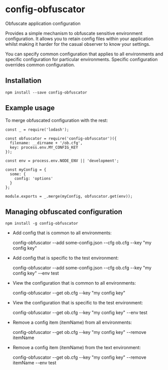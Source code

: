 # config-obfuscator
Obfuscate application configuration

Provides a simple mechanism to obfuscate sensitive environment configuration. It allows you to retain config files within your application whilst making it harder for the 
casual observer to know your settings.

You can specify common configuration that applies to all environments and specific configuration for particular environments. 
Specific configuration overrides common configuration.

## Installation

    npm install --save config-obfuscator

## Example usage
To merge obfuscated configuration with the rest: 

    const _ = require('lodash');

    const obfuscator = require('config-obfuscator')({
      filename: __dirname + '/ob.cfg', 
      key: process.env.MY_CONFIG_KEY
    });

    const env = process.env.NODE_ENV || 'development';

    const myConfig = {
      some: {
        config: 'options'
      }
    };

    module.exports = _.merge(myConfig, obfuscator.get(env));
    
## Managing obfuscated configuration

    npm install -g config-obfuscator

* Add config that is common to all environments:

    config-obfuscator --add some-config.json --cfg ob.cfg --key "my config key"

* Add config that is specific to the test environment:

    config-obfuscator --add some-config.json --cfg ob.cfg --key "my config key" --env test

* View the configuration that is common to all environments:

    config-obfuscator --get ob.cfg --key "my config key"

* View the configuration that is specific to the test environment:

    config-obfuscator --get ob.cfg --key "my config key" --env test

* Remove a config item (itemName) from all environments:

    config-obfuscator --get ob.cfg --key "my config key" --remove itemName

* Remove a config item (itemName) from the text environment:

    config-obfuscator --get ob.cfg --key "my config key" --remove itemName --env test
